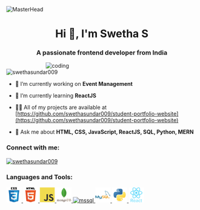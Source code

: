 ![MasterHead](https://media.licdn.com/dms/image/D4D16AQHShY1HQFoLQg/profile-displaybackgroundimage-shrink_350_1400/0/1690384987257?e=1725494400&v=beta&t=0GyFAWgZLr5niDMwUb5fe9CRCExTGo5xxjGTTVd5xUE)
<h1 align="center">Hi 👋, I'm Swetha S</h1>
<h3 align="center">A passionate frontend developer from India</h3>
<img align="right" alt="coding" width="400px" src="https://cdn.dribbble.com/users/1193260/screenshots/16093268/media/39d26e0c94a09b36a23e1a61839bda6e.gif">

<p align="left"> <img src="https://komarev.com/ghpvc/?username=swethasundar009&label=Profile%20views&color=0e75b6&style=flat" alt="swethasundar009" /> </p>

- 🔭 I’m currently working on **Event Management**

- 🌱 I’m currently learning **ReactJS**

- 👨‍💻 All of my projects are available at [https://github.com/swethasundar009/student-portfolio-website](https://github.com/swethasundar009/student-portfolio-website)

- 💬 Ask me about **HTML, CSS, JavaScript, ReactJS, SQL, Python, MERN**

<h3 align="left">Connect with me:</h3>
<p align="left">
<a href="https://www.linkedin.com/in/swetha-s-057201287/" target="blank"><img align="center" src="https://raw.githubusercontent.com/rahuldkjain/github-profile-readme-generator/master/src/images/icons/Social/linked-in-alt.svg" alt="swethasundar009" height="30" width="40" /></a>
</p>

<h3 align="left">Languages and Tools:</h3>
<p align="left"> <a href="https://www.w3schools.com/css/" target="_blank" rel="noreferrer"> <img src="https://raw.githubusercontent.com/devicons/devicon/master/icons/css3/css3-original-wordmark.svg" alt="css3" width="40" height="40"/> </a> <a href="https://www.w3.org/html/" target="_blank" rel="noreferrer"> <img src="https://raw.githubusercontent.com/devicons/devicon/master/icons/html5/html5-original-wordmark.svg" alt="html5" width="40" height="40"/> </a> <a href="https://developer.mozilla.org/en-US/docs/Web/JavaScript" target="_blank" rel="noreferrer"> <img src="https://raw.githubusercontent.com/devicons/devicon/master/icons/javascript/javascript-original.svg" alt="javascript" width="40" height="40"/> </a> <a href="https://www.mongodb.com/" target="_blank" rel="noreferrer"> <img src="https://raw.githubusercontent.com/devicons/devicon/master/icons/mongodb/mongodb-original-wordmark.svg" alt="mongodb" width="40" height="40"/> </a> <a href="https://www.microsoft.com/en-us/sql-server" target="_blank" rel="noreferrer"> <img src="https://www.svgrepo.com/show/303229/microsoft-sql-server-logo.svg" alt="mssql" width="40" height="40"/> </a> <a href="https://www.mysql.com/" target="_blank" rel="noreferrer"> <img src="https://raw.githubusercontent.com/devicons/devicon/master/icons/mysql/mysql-original-wordmark.svg" alt="mysql" width="40" height="40"/> </a> <a href="https://www.python.org" target="_blank" rel="noreferrer"> <img src="https://raw.githubusercontent.com/devicons/devicon/master/icons/python/python-original.svg" alt="python" width="40" height="40"/> </a> <a href="https://reactjs.org/" target="_blank" rel="noreferrer"> <img src="https://raw.githubusercontent.com/devicons/devicon/master/icons/react/react-original-wordmark.svg" alt="react" width="40" height="40"/> </a> </p>
